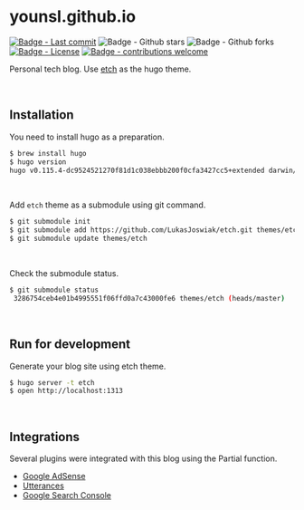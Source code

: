 
# younsl.github.io

[![Badge - Last commit](https://img.shields.io/github/last-commit/younsl/younsl.github.io.svg)](https://github.com/younsl/younsl.github.io/commits/main)
![Badge - Github stars](https://img.shields.io/github/stars/younsl/younsl.github.io.svg?label=stars)
![Badge - Github forks](https://img.shields.io/github/forks/younsl/younsl.github.io.svg?label=forks)
[![Badge - License](https://img.shields.io/badge/license-MIT-ff69b4.svg)](https://github.com/younsl/younsl.github.io/blob/main/LICENSE)
[![Badge - contributions welcome](https://img.shields.io/badge/contributions-welcome-brightgreen.svg?style=flat)](https://github.com/younsl/younsl.github.io/issues)

Personal tech blog. Use [etch](https://github.com/LukasJoswiak/etch) as the hugo theme.

&nbsp;

## Installation

You need to install hugo as a preparation.

```bash
$ brew install hugo
$ hugo version
hugo v0.115.4-dc9524521270f81d1c038ebbb200f0cfa3427cc5+extended darwin/arm64 BuildDate=2023-07-20T06:49:57Z VendorInfo=brew
```

&nbsp;

Add `etch` theme as a submodule using git command.

```bash
$ git submodule init
$ git submodule add https://github.com/LukasJoswiak/etch.git themes/etch
$ git submodule update themes/etch
```

&nbsp;

Check the submodule status.

```bash
$ git submodule status
 3286754ceb4e01b4995551f06ffd0a7c43000fe6 themes/etch (heads/master)
```

&nbsp;

## Run for development

Generate your blog site using etch theme.

```bash
$ hugo server -t etch
$ open http://localhost:1313
```

&nbsp;

## Integrations

Several plugins were integrated with this blog using the Partial function.

- [Google AdSense](https://github.com/younsl/younsl.github.io/blob/main/layouts/partials/adsense.html)
- [Utterances](https://github.com/younsl/younsl.github.io/blob/main/layouts/partials/comments.html)
- [Google Search Console](https://github.com/younsl/younsl.github.io/blob/main/static/google3e664c168bbd9088.html)
